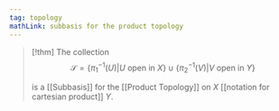 ```yaml
---
tag: topology
mathLink: subbasis for the product topology
---
```

> [!thm]
> The collection
> 	$$\mathcal{S} = \{\pi_1^{-1}(U)|U\text{ open in }X\}\cup\{\pi_2^{-1}(V)|V\text{ open in } Y\}$$
> 
> is a [[Subbasis]] for the [[Product Topology]] on $X$ [[notation for cartesian product]] $Y$.

